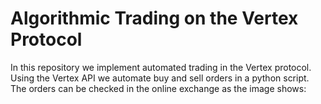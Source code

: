 # Algorithmic Trading on the Vertex Protocol

In this repository we implement automated trading in the Vertex protocol.\
Using the Vertex API we automate buy and sell orders in a python script.\
The orders can be checked in the online exchange as the image shows:
